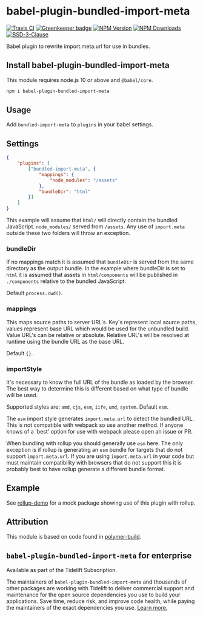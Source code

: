 # babel-plugin-bundled-import-meta

[![Travis CI][travis-image]][travis-url]
[![Greenkeeper badge][gk-image]](https://greenkeeper.io/)
[![NPM Version][npm-image]][npm-url]
[![NPM Downloads][downloads-image]][downloads-url]
[![BSD-3-Clause][license-image]](LICENSE)

Babel plugin to rewrite import.meta.url for use in bundles.

## Install babel-plugin-bundled-import-meta

This module requires node.js 10 or above and `@babel/core`.

```sh
npm i babel-plugin-bundled-import-meta
```

## Usage

Add `bundled-import-meta` to `plugins` in your babel settings.

## Settings

```json
{
	"plugins": [
		["bundled-import-meta", {
			"mappings": {
				"node_modules": "/assets"
			},
			"bundleDir": "html"
		}]
	]
}
```

This example will assume that `html/` will directly contain the bundled JavaScript.
`node_modules/` served from `/assets`.  Any use of `import.meta` outside these
two folders will throw an exception.

### bundleDir

If no mappings match it is assumed that `bundleDir` is served from the same directory
as the output bundle.  In the example where bundleDir is set to `html` it is assumed
that assets in `html/components` will be published in `./components` relative to the
bundled JavaScript.

Default `process.cwd()`.

### mappings

This maps source paths to server URL's.  Key's represent local source paths, values
represent base URL which would be used for the unbundled build.  Value URL's can be
relative or absolute.  Relative URL's will be resolved at runtime using the bundle
URL as the base URL.

Default `{}`.

### importStyle

It's necessary to know the full URL of the bundle as loaded by the browser.  The best
way to determine this is different based on what type of bundle will be used.

Supported styles are: `amd`, `cjs`, `esm`, `iife`, `umd`, `system`.  Default `esm`.

The `esm` import style generates `import.meta.url` to detect the bundled URL.  This
is not compatible with webpack so use another method.  If anyone knows of a 'best'
option for use with webpack please open an issue or PR.

When bundling with rollup you should generally use `esm` here.  The only exception is
if rollup is generating an `esm` bundle for targets that do not support
`import.meta.url`.  If you are using `import.meta.url` in your code but must maintain
compatibility with browsers that do not support this it is probably best to have rollup
generate a different bundle format.

## Example

See [rollup-demo] for a mock package showing use of this plugin with rollup.

## Attribution

This module is based on code found in [polymer-build].

## `babel-plugin-bundled-import-meta` for enterprise

Available as part of the Tidelift Subscription.

The maintainers of `babel-plugin-bundled-import-meta` and thousands of other packages are working with Tidelift to deliver commercial support and maintenance for the open source dependencies you use to build your applications. Save time, reduce risk, and improve code health, while paying the maintainers of the exact dependencies you use. [Learn more.](https://tidelift.com/subscription/pkg/npm-babel-plugin-bundled-import-meta?utm_source=npm-babel-plugin-bundled-import-meta&utm_medium=referral&utm_campaign=enterprise&utm_term=repo)

[npm-image]: https://img.shields.io/npm/v/babel-plugin-bundled-import-meta.svg
[npm-url]: https://npmjs.org/package/babel-plugin-bundled-import-meta
[travis-image]: https://travis-ci.org/cfware/babel-plugin-bundled-import-meta.svg?branch=master
[travis-url]: https://travis-ci.org/cfware/babel-plugin-bundled-import-meta
[gk-image]: https://badges.greenkeeper.io/cfware/babel-plugin-bundled-import-meta.svg
[downloads-image]: https://img.shields.io/npm/dm/babel-plugin-bundled-import-meta.svg
[downloads-url]: https://npmjs.org/package/babel-plugin-bundled-import-meta
[license-image]: https://img.shields.io/npm/l/babel-plugin-bundled-import-meta.svg
[polymer-build]: https://github.com/Polymer/tools/blob/fdc9e5472674c63435e8188fdc00b342184ce8f3/packages/build/src/babel-plugin-import-meta.ts
[rollup-demo]: https://github.com/cfware/babel-plugin-bundled-import-meta/tree/master/rollup-demo
